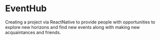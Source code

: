 # EventHub
Creating a project via ReactNative to provide people with opportunities to explore new horizons and find new events along with making new acquaintances and friends.
